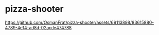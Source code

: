 # pizza-shooter


https://github.com/OsmanFrat/pizza-shooter/assets/69113898/83615880-4789-4e14-ad8d-02acde474788


